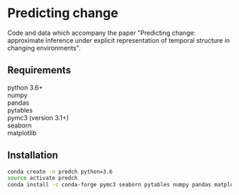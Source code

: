 # Predicting change
Code and data which accompany the paper "Predicting change: approximate inference under explicit representation of temporal structure in changing environments".

## Requirements 
python 3.6+  
numpy  
pandas  
pytables  
pymc3 (version 3.1+)  
seaborn  
matplotlib

## Installation

```bash
conda create -n predch python=3.6  
source activate predch  
conda install -c conda-forge pymc3 seaborn pytables numpy pandas matplotlib
```

